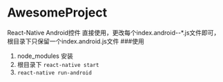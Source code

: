 # AwesomeProject
React-Native Android控件
直接使用，更改每个index.android--*.js文件即可，根目录下只保留一个index.android.js文件
###使用
1. node_modules 安装
2. 根目录下 `react-native start`
3. `react-native run-android`